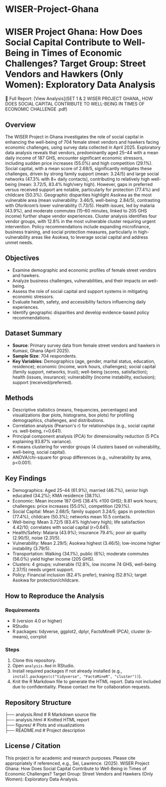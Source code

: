 # WISER-Project-Ghana

# WISER Project Ghana: How Does Social Capital Contribute to Well-Being in Times of Economic Challenges? Target Group: Street Vendors and Hawkers (Only Women): Exploratory Data Analysis

📄 Full Report: [View Analysis](SET 1 & 2 WISER PROJECT GHANA_ HOW DOES SOCIAL CAPITAL CONTRIBUTE TO WELL-BEING IN TIMES OF ECONOMIC CHALLENGE .pdf)

## Overview
The WISER Project in Ghana investigates the role of social capital in enhancing the well-being of 704 female street vendors and hawkers facing economic challenges, using survey data collected in April 2025. Exploratory data analysis reveals that vendors, predominantly aged 25–44 with a mean daily income of 187 GHS, encounter significant economic stressors, including sudden price increases (55.0%) and high competition (29.1%). Social capital, with a mean score of 2.68/5, significantly mitigates these challenges, driven by strong family support (mean: 3.24/5) and large social networks (47.3% with 8+ daily contacts), contributing to relatively high well-being (mean: 3.72/5, 83.4% high/very high). However, gaps in preferred versus received support are notable, particularly for protection (77.4%) and childcare (50.3%). Geographic disparities highlight Asokwa as the most vulnerable area (mean vulnerability: 3.46/5, well-being: 2.84/5), contrasting with Oforikrom’s lower vulnerability (1.73/5). Health issues, led by malaria (43.9%), and moderate commutes (15–60 minutes, linked to 205 GHS income) further shape vendor experiences. Cluster analysis identifies four vendor groups, with 12.8% in the most vulnerable cluster requiring urgent intervention. Policy recommendations include expanding microfinance, business training, and social protection measures, particularly in high-vulnerability areas like Asokwa, to leverage social capital and address unmet needs.

## Objectives
- Examine demographic and economic profiles of female street vendors and hawkers.
- Analyze business challenges, vulnerabilities, and their impacts on well-being.
- Assess the role of social capital and support systems in mitigating economic stressors.
- Evaluate health, safety, and accessibility factors influencing daily experiences.
- Identify geographic disparities and develop evidence-based policy recommendations.

## Dataset Summary
- **Source**: Primary survey data from female street vendors and hawkers in Kumasi, Ghana (April 2025).
- **Sample Size**: 704 respondents.
- **Key Variables**: Demographics (age, gender, marital status, education, residence); economic (income, work hours, challenges); social capital (family support, networks, trust); well-being (scores, satisfaction); health (issues, insurance); vulnerability (income instability, exclusion); support (received/preferred).

## Methods
- Descriptive statistics (means, frequencies, percentages) and visualizations (bar plots, histograms, box plots) for profiling demographics, challenges, and distributions.
- Correlation analysis (Pearson's r) for relationships (e.g., social capital vs. well-being, r=0.641).
- Principal component analysis (PCA) for dimensionality reduction (5 PCs explaining 93.87% variance).
- K-means clustering for vendor groups (4 clusters based on vulnerability, well-being, social capital).
- ANOVA/chi-square for group differences (e.g., vulnerability by area, p<0.001).

## Key Findings
- Demographics: Aged 25–44 (61.9%), married (46.7%), senior high educated (34.2%); KMA residence (38.1%).
- Economic: Mean income 187 GHS (38.4% ≤100 GHS); 9.81 work hours; challenges: price increases (55.0%), competition (29.1%).
- Social Capital: Mean 2.68/5; family support 3.24/5; gaps in protection (77.4%), childcare (50.3%); networks mean 10.5 contacts.
- Well-being: Mean 3.72/5 (83.4% high/very high); life satisfaction 4.42/10; correlates with social capital (r=0.641).
- Health/Safety: Malaria (43.9%); insurance 79.4%; poor air quality (2.90/5), noise (2.31/5).
- Vulnerability: Mean 2.29/5; Asokwa highest (3.46/5); low-income higher instability (3.79/5).
- Transportation: Walking (34.1%), public (6%); moderate commutes (56.0%) yield higher income (205 GHS).
- Clusters: 4 groups; vulnerable (12.8%, low income 74 GHS, well-being 2.37/5) needs urgent support.
- Policy: Financial inclusion (82.4% prefer), training (52.8%); target Asokwa for protection/childcare.



## How to Reproduce the Analysis
### Requirements
- R (version 4.0 or higher)
- RStudio
- R packages: tidyverse, ggplot2, dplyr, FactoMineR (PCA), cluster (k-means), corrplot

### Steps
1. Clone this repository.
2. Open `analysis.Rmd` in RStudio.
3. Install required packages if not already installed (e.g., `install.packages(c("tidyverse", "FactoMineR", "cluster"))`).
4. Knit the R Markdown file to generate the HTML report.
Data not included due to confidentiality. Please contact me for collaboration requests.

## Repository Structure
├── analysis.Rmd         # R Markdown source file  
├── analysis.html        # Knitted HTML report  
├── figures/             # Plots and visualizations  
├── README.md            # Project description  

## License / Citation
This project is for academic and research purposes. Please cite appropriately if referenced, e.g., Sei, Lawrence. (2025). WISER Project Ghana: How Does Social Capital Contribute to Well-Being in Times of Economic Challenges? Target Group: Street Vendors and Hawkers (Only Women): Exploratory Data Analysis.
